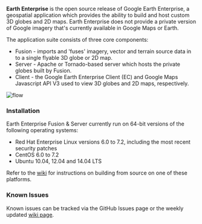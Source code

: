 **Earth Enterprise** is the open source release of Google Earth Enterprise, a geospatial application which provides the ability to build and host custom 3D globes and 2D maps.  Earth Enterprise does not provide a private version of Google imagery that's currently available in Google Maps or Earth.

The application suite consists of three core components:
* Fusion - imports and 'fuses' imagery, vector and terrain source data in to a single flyable 3D globe or 2D map.
* Server - Apache or Tornado-based server which hosts the private globes built by Fusion.
* Client - the Google Earth Enterprise Client (EC) and Google Maps Javascript API V3 used to view 3D globes and 2D maps, respectively.

![flow](https://lh3.googleusercontent.com/ZGQH04lc2mYmw1JEx0Jvwiardw5H6cwrmRhSj75pSKF6r1FRwwYUBUIBnTE6n5uY071XV7__mmVDKdV6B1tEpUQwFNYnt1HBfxiz3Hrqbw99HUFQKVFnht11EkPz70xCtuhFlCi3)

### Installation

Earth Enterprise Fusion & Server currently run on 64-bit versions of the following operating systems:
* Red Hat Enterprise Linux versions 6.0 to 7.2, including the most recent security patches
* CentOS 6.0 to 7.2
* Ubuntu 10.04, 12.04 and 14.04 LTS

Refer to the [wiki](https://github.com/google/earthenterprise/wiki/Build-Instructions) for instructions on building from source on one of these platforms.

### Known Issues

Known issues can be tracked via the GitHub Issues page or the weekly updated [wiki page](https://github.com/google/earthenterprise/wiki/Known-Issues).

